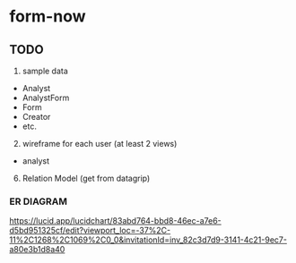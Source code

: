 # form-now

## TODO
1. sample data
  - Analyst
  - AnalystForm
  - Form
  - Creator
  - etc.
2. wireframe for each user (at least 2 views)
 - analyst
6. Relation Model (get from datagrip)

### ER DIAGRAM
https://lucid.app/lucidchart/83abd764-bbd8-46ec-a7e6-d5bd951325cf/edit?viewport_loc=-37%2C-11%2C1268%2C1069%2C0_0&invitationId=inv_82c3d7d9-3141-4c21-9ec7-a80e3b1d8a40
